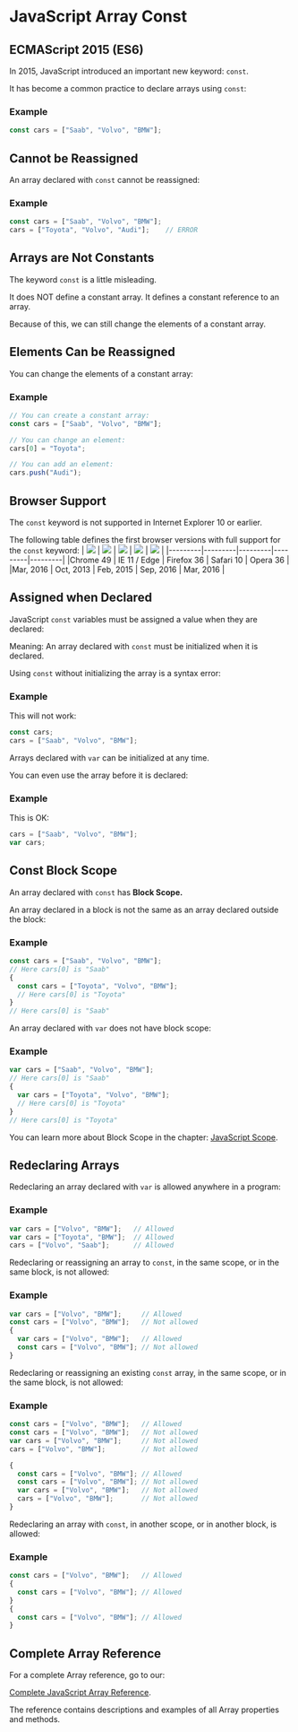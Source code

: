 # JavaScript Array Const

## ECMAScript 2015 (ES6)
In 2015, JavaScript introduced an important new keyword: `const`.

It has become a common practice to declare arrays using `const`:

### Example
```js
const cars = ["Saab", "Volvo", "BMW"];
```



## Cannot be Reassigned
An array declared with `const` cannot be reassigned:

### Example
```js
const cars = ["Saab", "Volvo", "BMW"];
cars = ["Toyota", "Volvo", "Audi"];    // ERROR
```


## Arrays are Not Constants
The keyword `const` is a little misleading.

It does NOT define a constant array. It defines a constant reference to an array.

Because of this, we can still change the elements of a constant array.



## Elements Can be Reassigned
You can change the elements of a constant array:

### Example
```js
// You can create a constant array:
const cars = ["Saab", "Volvo", "BMW"];

// You can change an element:
cars[0] = "Toyota";

// You can add an element:
cars.push("Audi");
```


## Browser Support
The `const` keyword is not supported in Internet Explorer 10 or earlier.

The following table defines the first browser versions with full support for the `const` keyword:
| ![](../../Icons/chrome.png) | ![](../../Icons/edge_browser_logo_icon_152998.png) | ![](../../Icons/firefox-logo.png) | ![](../../Icons/Johanchalibert-Mac-Osx-Yosemite-Safari.ico) | ![](../../Icons/opera-icon-29.png) |
|---------|---------|---------|---------|---------|
|Chrome 49 | IE 11 / Edge | Firefox 36 | Safari 10 | Opera 36 |
|Mar, 2016 | Oct, 2013 | Feb, 2015 | Sep, 2016 | Mar, 2016 |




## Assigned when Declared
JavaScript `const` variables must be assigned a value when they are declared:

Meaning: An array declared with `const` must be initialized when it is declared.

Using `const` without initializing the array is a syntax error:

### Example
This will not work:
```js
const cars;
cars = ["Saab", "Volvo", "BMW"];
```

Arrays declared with `var` can be initialized at any time.

You can even use the array before it is declared:


### Example
This is OK:

```js
cars = ["Saab", "Volvo", "BMW"];
var cars;
```


## Const Block Scope
An array declared with `const` has **Block Scope.**

An array declared in a block is not the same as an array declared outside the block:

### Example
```js
const cars = ["Saab", "Volvo", "BMW"];
// Here cars[0] is "Saab"
{
  const cars = ["Toyota", "Volvo", "BMW"];
  // Here cars[0] is "Toyota"
}
// Here cars[0] is "Saab"
```

An array declared with `var` does not have block scope:


### Example
```js
var cars = ["Saab", "Volvo", "BMW"];
// Here cars[0] is "Saab"
{
  var cars = ["Toyota", "Volvo", "BMW"];
  // Here cars[0] is "Toyota"
}
// Here cars[0] is "Toyota"
```

You can learn more about Block Scope in the chapter: [JavaScript Scope](https://www.w3schools.com/js/js_scope.asp).



## Redeclaring Arrays
Redeclaring an array declared with `var` is allowed anywhere in a program:

### Example
```js
var cars = ["Volvo", "BMW"];   // Allowed
var cars = ["Toyota", "BMW"];  // Allowed
cars = ["Volvo", "Saab"];      // Allowed
```

Redeclaring or reassigning an array to `const`, in the same scope, or in the same block, is not allowed:


### Example
```js
var cars = ["Volvo", "BMW"];     // Allowed
const cars = ["Volvo", "BMW"];   // Not allowed
{
  var cars = ["Volvo", "BMW"];   // Allowed
  const cars = ["Volvo", "BMW"]; // Not allowed
}
```


Redeclaring or reassigning an existing `const` array, in the same scope, or in the same block, is not allowed:


### Example
```js
const cars = ["Volvo", "BMW"];   // Allowed
const cars = ["Volvo", "BMW"];   // Not allowed
var cars = ["Volvo", "BMW"];     // Not allowed
cars = ["Volvo", "BMW"];         // Not allowed

{
  const cars = ["Volvo", "BMW"]; // Allowed
  const cars = ["Volvo", "BMW"]; // Not allowed
  var cars = ["Volvo", "BMW"];   // Not allowed
  cars = ["Volvo", "BMW"];       // Not allowed
}
```


Redeclaring an array with `const`, in another scope, or in another block, is allowed:


### Example
```js
const cars = ["Volvo", "BMW"];   // Allowed
{
  const cars = ["Volvo", "BMW"]; // Allowed
}
{
  const cars = ["Volvo", "BMW"]; // Allowed
}
```



## Complete Array Reference
For a complete Array reference, go to our:

[Complete JavaScript Array Reference](https://www.w3schools.com/jsref/jsref_obj_array.asp).

The reference contains descriptions and examples of all Array properties and methods.



